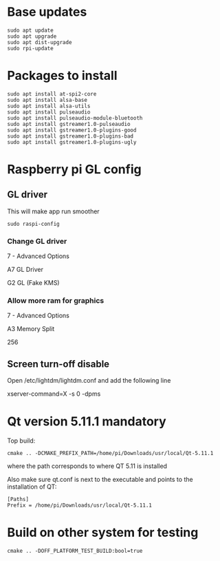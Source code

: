 # Base updates

```console
sudo apt update
sudo apt upgrade
sudo apt dist-upgrade
sudo rpi-update
```

# Packages to install
```console
sudo apt install at-spi2-core
sudo apt install alsa-base
sudo apt install alsa-utils
sudo apt install pulseaudio
sudo apt install pulseaudio-module-bluetooth
sudo apt install gstreamer1.0-pulseaudio
sudo apt install gstreamer1.0-plugins-good
sudo apt install gstreamer1.0-plugins-bad
sudo apt install gstreamer1.0-plugins-ugly
```

# Raspberry pi GL config

## GL driver
This will make app run smoother

```console
sudo raspi-config
```

### Change GL driver
7 - Advanced Options

A7 GL Driver

G2 GL (Fake KMS)

### Allow more ram for graphics
7 - Advanced Options

A3 Memory Split

256

## Screen turn-off disable
Open /etc/lightdm/lightdm.conf and add the following line

xserver-command=X -s 0 -dpms

# Qt version 5.11.1 mandatory

Top build:

```console
cmake .. -DCMAKE_PREFIX_PATH=/home/pi/Downloads/usr/local/Qt-5.11.1
```

where the path corresponds to where QT 5.11 is installed

Also make sure qt.conf is next to the executable and points to the installation of QT:

```
[Paths]
Prefix = /home/pi/Downloads/usr/local/Qt-5.11.1
```

# Build on other system for testing

```console
cmake .. -DOFF_PLATFORM_TEST_BUILD:bool=true
```
